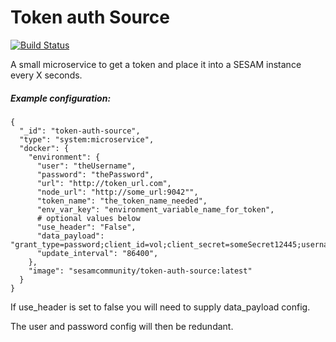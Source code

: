 # Token auth Source
[![Build Status](https://travis-ci.org/sesam-community/sesam-token-auth-source.svg?branch=master)](https://travis-ci.org/sesam-community/sesam-token-auth-source)

A small microservice to get a token and place it into a SESAM instance every X seconds.

##### Example configuration:


```
{
  "_id": "token-auth-source",
  "type": "system:microservice",
  "docker": {
    "environment": {
      "user": "theUsername",
      "password": "thePassword",
      "url": "http://token_url.com",
      "node_url": "http://some_url:9042"",
      "token_name": "the_token_name_needed",
      "env_var_key": "environment_variable_name_for_token",
      # optional values below
      "use_header": "False",
      "data_payload": "grant_type=password;client_id=vol;client_secret=someSecret12445;username=theUsername;password=thePassword"
      "update_interval": "86400",
    },
    "image": "sesamcommunity/token-auth-source:latest"
  }
}
```

If use_header is set to false you will need to supply data_payload config.

The user and password config will then be redundant.
